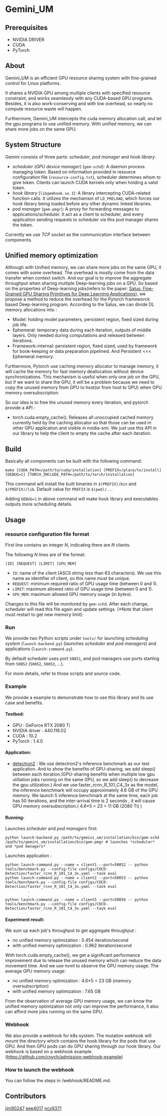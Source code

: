 # Gemini_UM

## Prerequisites

- NVIDIA DRIVER
- CUDA 
- PyTorch
## About

Gemini_UM is an efficient GPU resource sharing system with fine-grained control for Linux platforms.

It shares a NVIDIA GPU among multiple clients with specified resource constraint, and works seamlessly with any CUDA-based GPU programs. Besides, it is also work-conserving and with low overhead, so nearly no compute resource waste will happen.

Furthermore, Gemini_UM intercepts the cuda memory allocation call, and let the gpu programs to use unified memory. With unified memory, we can share more jobs on the same GPU.

## System Structure

Gemini consists of three parts: *scheduler*, *pod manager* and *hook library*.

- *scheduler* (*GPU device manager*) (`gem-schd`): A daemon process managing token. Based on information provided in resource configuration file (`resource-config.txt`), scheduler determines whom to give token. Clients can launch CUDA kernels only when holding a valid token.
- *hook library* (`libgemhook.so.1`): A library intercepting CUDA-related function calls. It utilizes the mechanism of `LD_PRELOAD`, which forces our hook library being loaded before any other dynamic linked libraries.
- *pod manager* (`gem-pmgr`): A proxy for forwarding messages to applications/scheduler. It act as a client to scheduler, and every application sending requests to scheduler via this pod manager shares the token.

Currently we use *TCP socket* as the communication interface between components.

## Unified memory optimization
Although with Unified memory, we can share more jobs on the same GPU, it comes with some overhead. The overhead is mostly come from the data transfer when context switch. And our goal is to improve the aggregate throughput when sharing multiple Deep-learning jobs on a GPU. So based on the properties of Deep-learning jobs(refers to the paper: [Salus: Fine-Grained GPU Sharing Primitives for Deep Learning Applications](https://arxiv.org/abs/1902.04610)), we propose a method to reduce the overhead for the Pytorch frameworck based Deep-learning program. 
According to the Salus, we can divide DL memory allocations into :
* Model: holding model parameters, persistent region, fixed sized during job life.
* Ephemeral: temporary data during each iteration, outputs of middle layers. Only needed during computations and released between iterations.
* Framework-internal: persistent region, fixed sized, used by framework for book-keeping or data preparation pipelined.
And Persistent <<< Ephemeral memory. 

Furthermore, Pytorch use caching memory allocator to manage memory, it will cache the memory for fast memory deallocation without device synchronizations. This mechanism is useful when only one job on the GPU, but if we want to share the GPU, it will be a problem because we need to copy the unused memory from GPU to host(or from host to GPU) when GPU memory oversubscription.

So our idea is to free the unused memory every iteration, and pytorch provide a API :
* torch.cuda.empty_cache(): Releases all unoccupied cached memory currently held by the caching allocator so that those can be used in other GPU application and visible in nvidia-smi.
We just use this API in our library to help the client to empty the cache after each iteration. 


## Build

Basically all components can be built with the following command:

```
make [CUDA_PATH=/path/to/cuda/installation] [PREFIX=/place/to/install] [DEBUG=1] [TORCH_INCLUDE_PATH=/path/to/torch/installation]
```

This command will install the built binaries in `$(PREFIX)/bin` and `$(PREFIX)/lib`. Default value for `PREFIX` is `$(pwd)/..`.

Adding `DEBUG=1` in above command will make hook library and executables outputs more scheduling details.

## Usage

### resource configuration file format

First line contains an integer *N*, indicating there are *N* clients.

The following *N* lines are of the format:
```
[ID] [REQUEST] [LIMIT] [GPU_MEM]
```
* `ID`: name of the client (ASCII string less than 63 characters). We use this name as identifier of client, so this name must be unique.
* `REQUEST`: minimum required ratio of GPU usage time (between 0 and 1).
* `LIMIT`: maximum allowed ratio of GPU usage time (between 0 and 1).
* `GPU_MEM`: maximum allowed GPU memory usage (in *bytes*).

Changes to this file will be monitored by `gem-schd`. After each change, scheduler will read this file again and update settings. (\*Note that client must restart to get new memory limit)

### Run

We provide two Python scripts under `tools/` for launching *scheduling system* (`launch-backend.py`) (launches *scheduler* and *pod managers*) and applications (`launch-command.py`).

By default scheduler uses port `50051`, and pod managers use ports starting from `50052`  (`50052`, `50053`, ...).

For more details, refer to those scripts and source code.

### Example

We provide a example to demonstrate how to use this library and its use case and benefits.
#### Testbed:
- GPU : GeForce RTX 2080 Ti
- NVIDIA driver : 440.118.02
- CUDA : 10.2
- PyTorch : 1.4.0

#### Application:
- [detectron2](https://github.com/facebookresearch/detectron2) :
We use detectron2's inference benchmark as our test application. And to show the benefits of GPU-sharing, we add sleep() between each iteration.(GPU-sharing benefits when multiple low gpu utiliation jobs running on the same GPU, so we add sleep() to decrease the gpu utilization.) And we use faster_rcnn_R_101_C4_3x as the model, the inference benchmark will occupy approximately 4.6 GB of the GPU memory. We launch 5 inference benchmark at the same time, each job has 50 iterations, and the inter-arrival time is 2 seconds , it will cause GPU memory oversubscription.( 4.6*5 = 23 > 11 GB (2080 Ti) )  

#### Running: 
Launches *scheduler* and *pod managers* first:
```
python launch-backend.py /path/to/gemini_um/installation/bin/gem-schd /path/to/gemini_um/installation/bin/gem-pmgr # launches *scheduler* and *pod managers*
```
Launches application : 
```
python launch-command.py --name = client1 --port=50052 -- python tools/benchmark.py --config-file configs/COCO-Detection/faster_rcnn_R_101_C4_3x.yaml --task eval
python launch-command.py --name = client2 --port=50053 -- python tools/benchmark.py --config-file configs/COCO-Detection/faster_rcnn_R_101_C4_3x.yaml --task eval
          .
          .
python launch-command.py --name = client5 --port=50056 -- python tools/benchmark.py --config-file configs/COCO-Detection/faster_rcnn_R_101_C4_3x.yaml --task eval
```
#### Experiment result:
We sum up each job's throughput to get aggregate throughput :
- no unified memory optimization : 0.454 iteration/second
- with unified memory optimization : 0.962 iteration/second

With torch.cuda.empty_cache(), we get a significant performance improvement due to release the unused memory which can reduce the data movement time. And we use nvml to observe the GPU memory usage. 
The average GPU memory usage:
- no unified memory optimization : 4.6*5 = 23 GB (memory oversubscription)
- with unified memory optimization : 7.65 GB 

From the observation of average GPU memory usage, we can know the unified memory optimization not only can improve the performance, it also can afford more jobs running on the same GPU.

### Webhook

We also provide a webhook for k8s system. The mutation webhook will mount the directory which contains the hook library for the pods that use GPU. And then GPU pods can do GPU sharing through our hook library. Our webhook is based on a webhook example.(https://github.com/cnych/admission-webhook-example) 

### How to launch the webhook

You can follow the steps in /webhook/README.md.

## Contributors

[jim90247](https://github.com/jim90247)
[eee4017](https://github.com/eee4017)
[ncy9371](https://github.com/ncy9371)


